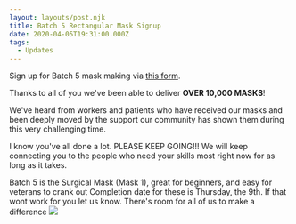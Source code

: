 ```yaml
---
layout: layouts/post.njk
title: Batch 5 Rectangular Mask Signup
date: 2020-04-05T19:31:00.000Z
tags:
  - Updates
---
```

Sign up for Batch 5 mask making via [this form](https://docs.google.com/forms/d/e/1FAIpQLSeNw8Gp4LI7-G6Ou8TJKloV_p4T--LekzWePbiRD6zzCF1lgg/closedform).

Thanks to all of you we've been able to deliver **OVER 10,000 MASKS**!

We've heard from workers and patients who have received our masks and been deeply moved by the support our community has shown them during this very challenging time.

I know you've all done a lot. PLEASE KEEP GOING!!! We will keep connecting you to the people who need your skills most right now for as long as it takes.

Batch 5 is the Surgical Mask (Mask 1), great for beginners, and easy for veterans to crank out Completion date for these is Thursday, the 9th. If that wont work for you let us know. There's room for all of us to make a difference ![](https://static.xx.fbcdn.net/images/emoji.php/v9/t6c/1/16/2764.png)